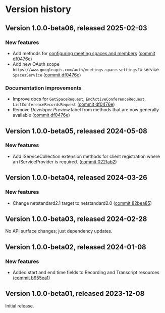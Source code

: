 # Version history

## Version 1.0.0-beta06, released 2025-02-03

### New features

- Add methods for [configuring meeting spaces and members](https://developers.google.com/meet/api/guides/beta/configuration-beta) ([commit df0476e](https://github.com/googleapis/google-cloud-dotnet/commit/df0476e78bb12893756125115567ddfc908734a7))
- Add new OAuth scope `https://www.googleapis.com/auth/meetings.space.settings` to service `SpacesService` ([commit df0476e](https://github.com/googleapis/google-cloud-dotnet/commit/df0476e78bb12893756125115567ddfc908734a7))

### Documentation improvements

- Improve docs for `GetSpaceRequest`, `EndActiveConferenceRequest`, `ListConferenceRecordsRequest` ([commit df0476e](https://github.com/googleapis/google-cloud-dotnet/commit/df0476e78bb12893756125115567ddfc908734a7))
- Remove *Developer Preview* label from methods that are now generally available ([commit df0476e](https://github.com/googleapis/google-cloud-dotnet/commit/df0476e78bb12893756125115567ddfc908734a7))

## Version 1.0.0-beta05, released 2024-05-08

### New features

- Add IServiceCollection extension methods for client registration where an IServiceProvider is required. ([commit 022fab2](https://github.com/googleapis/google-cloud-dotnet/commit/022fab203f28fb9c608972af7f8b83f571ae5694))

## Version 1.0.0-beta04, released 2024-03-26

### New features

- Change netstandard2.1 target to netstandard2.0 ([commit 82bea85](https://github.com/googleapis/google-cloud-dotnet/commit/82bea850661975b9750ac30753528cc9d2e05240))

## Version 1.0.0-beta03, released 2024-02-28

No API surface changes; just dependency updates.

## Version 1.0.0-beta02, released 2024-01-08

### New features

- Added start and end time fields to Recording and Transcript resources ([commit b955ea1](https://github.com/googleapis/google-cloud-dotnet/commit/b955ea18eb812e0100803a82808e93ddf2378c92))

## Version 1.0.0-beta01, released 2023-12-08

Initial release.

